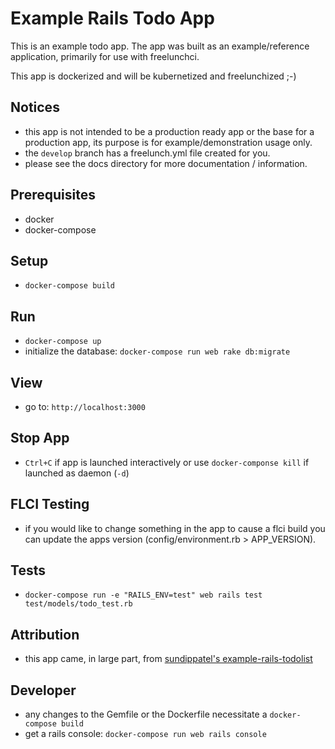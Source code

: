 # Example Rails Todo App

This is an example todo app. The app was built as an example/reference application, primarily for use with freelunchci.

This app is dockerized and will be kubernetized and freelunchized ;-)


## Notices
* this app is not intended to be a production ready app or the base for a production app, its purpose is for example/demonstration usage only.
* the `develop` branch has a freelunch.yml file created for you.
* please see the docs directory for more documentation / information.


## Prerequisites
* docker
* docker-compose


## Setup
* `docker-compose build`


## Run
* `docker-compose up`
* initialize the database: `docker-compose run web rake db:migrate`


## View
* go to: `http://localhost:3000`


## Stop App
* `Ctrl+C` if app is launched interactively or use `docker-componse kill` if launched as daemon (`-d`)


## FLCI Testing
* if you would like to change something in the app to cause a flci build you can update the apps version (config/environment.rb > APP_VERSION).


## Tests
* `docker-compose run -e "RAILS_ENV=test" web rails test test/models/todo_test.rb`


## Attribution
* this app came, in large part, from [sundippatel's example-rails-todolist](https://github.com/sundippatel/example-rails-todolist)


## Developer
* any changes to the Gemfile or the Dockerfile necessitate a `docker-compose build`
* get a rails console: `docker-compose run web rails console`
